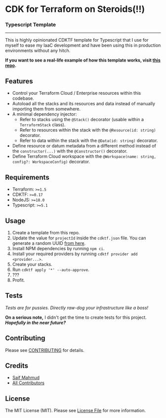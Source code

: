# CDK for Terraform on Steroids(!!)
### Typescript Template

---

This is highly opinionated CDKTF template for Typescript that I use for myself to
ease my IaaC development and have been using this in production environments without any hitch.

**If you want to see a real-life example of how this template works,
visit [this repo](https://github.com/sikhlana/terraform).**


## Features

- Control your Terraform Cloud / Enterprise resources within this codebase.
- Autoload all the stacks and its resources and data instead of manually importing them from somewhere. 
- A minimal dependency injector:
  - Refer to stacks using the `@Stack()` decorator (usable within a `TerraformStack` class).
  - Refer to resources within the stack with the `@Resource(id: string)` decorator.
  - Refer to data within the stack with the `@Data(id: string)` decorator.
- Define resource or datum metadata from a different method instead of the `constructor(...)` with the `@Constructor()` decorator.
- Define Terraform Cloud workspace with the `@Workspace(name: string, config?: WorkspaceConfig)` decorator.


## Requirements
- Terraform: `>=1.5`
- CDKTF: `>=0.17`
- NodeJS: `>=18.0`
- Typescript: `>=5.1`


## Usage

1. Create a template from this repo.
2. Update the value for `projectId` inside the `cdktf.json` file. You can generate a random UUID [from here](https://www.uuidgenerator.net/version4).
3. Install NPM dependencies by running `npm ci`.
4. Install your required providers by running `cdktf provider add <provider...>`.
5. Create your stacks.
6. Run `cdktf apply '*' --auto-approve`.
7. ???
8. Profit.


## Tests

_Tests are for pussies. Directly raw-dog your infrastructure like a boss!_

__On a serious note,__ I didn't get the time to create tests for this project.<br>
__*Hopefully in the near future?*__


## Contributing

Please see [CONTRIBUTING](CONTRIBUTING.md) for details.

## Credits

- [Saif Mahmud](https://github.com/sikhlana)
- [All Contributors](../../contributors)

## License

The MIT License (MIT). Please see [License File](LICENSE) for more information.
